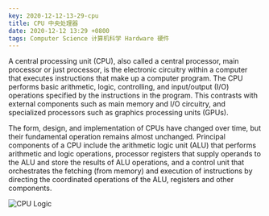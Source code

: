 ```yaml
---
key: 2020-12-12-13-29-cpu
title: CPU 中央处理器
date: 2020-12-12 13:29 +0800
tags: Computer Science 计算机科学 Hardware 硬件
---
```


A central processing unit (CPU), also called a central processor, main processor or just processor, is the electronic circuitry within a computer that executes instructions that make up a computer program. The CPU performs basic arithmetic, logic, controlling, and input/output (I/O) operations specified by the instructions in the program. This contrasts with external components such as main memory and I/O circuitry, and specialized processors such as graphics processing units (GPUs).

The form, design, and implementation of CPUs have changed over time, but their fundamental operation remains almost unchanged. Principal components of a CPU include the arithmetic logic unit (ALU) that performs arithmetic and logic operations, processor registers that supply operands to the ALU and store the results of ALU operations, and a control unit that orchestrates the fetching (from memory) and execution of instructions by directing the coordinated operations of the ALU, registers and other components.

![CPU Logic](https://tenetai.com/iclass/cpu.gif)

<!--more-->
